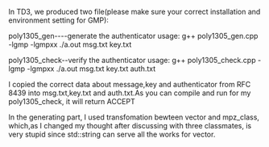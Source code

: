 In TD3, we produced two file(please make sure your correct installation and environment setting for GMP):

poly1305_gen----generate the authenticator
   usage: g++ poly1305_gen.cpp -lgmp -lgmpxx
          ./a.out msg.txt key.txt 
          
poly1305_check--verify the authenticator
   usage: g++ poly1305_check.cpp -lgmp -lgmpxx
          ./a.out msg.txt key.txt auth.txt

I copied the correct data about message,key and authenticator from RFC 8439 into msg.txt,key.txt and auth.txt.As you can compile and run for my poly1305_check, it will return ACCEPT

In the generating part, I used transfomation bewteen vector<char> and mpz_class, which,as I changed my thought after discussing with three classmates, is very stupid since std::string can serve all the works for vector.
